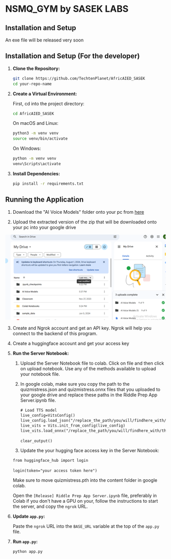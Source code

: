 # NSMQ_GYM by SASEK LABS


## Installation and Setup
An exe file will be released very soon


## Installation and Setup (For the developer)

1. **Clone the Repository:**

    ```bash
    git clone https://github.com/TechtenPlanet/AfricAIED_SASEK
    cd your-repo-name
    ```

2. **Create a Virtual Environment:**

    First, cd into the project directory: 
    ```bash
    cd AfricAIED_SASEK
    ```

    On macOS and Linux:
    ```bash
    python3 -m venv venv
    source venv/bin/activate
    ```

    On Windows:
    ```bash
    python -m venv venv
    venv\Scripts\activate
    ```

3. **Install Dependencies:**

    ```bash
    pip install -r requirements.txt
    ```

## Running the Application

1. Download the "AI Voice Models" folder onto your pc from [here](https://drive.google.com/drive/folders/1fr5uPj9NOVq8L2gws_DQCLvRRvmUhlY2)


2. Upload the extracted version of the zip that will be downloaded onto your pc into your google drive

 !["Google Drive"](/screenshots/google_drive.png)



3. Create and Ngrok account and get an API key. Ngrok will help you connect to the backend of this program. 

4. Create a huggingface account and get your access key

    
1. **Run the Server Notebook:**

    1. Upload the Server Notebook file to colab. Click on file and then click on upload notebook. Use any of 
       the methods available to upload your notebook file.

    2. In google colab, make sure you copy the path to the quizmistress.json and quizmistress.onnx files that you
       uploaded to your google drive and replace these paths in the Riddle Prep App Server.ipynb file.

       ```
       # Load TTS model
       live_config=VitsConfig()
       live_config.load_json("/replace_the_path/you/will/findhere_with/the_correct_one.json")
       live_vits = Vits.init_from_config(live_config)
       live_vits.load_onnx("/replace_the_path/you/will/findhere_with/the_correct_one.onnx")

       clear_output()
       ```
    
    3. Update the your hugging face access key in the Server Notebook:
    
    ```
    from huggingface_hub import login

    login(token="your access token here")
    ```

    Make sure to move quizmistress.pth into the content folder in google colab.

    Open the `[Release] Riddle Prep App Server.ipynb` file, preferably in Colab if you don't have a GPU on your, follow the instructions to start the server, and copy the `ngrok` URL.

2. **Update `app.py`:**

    Paste the `ngrok` URL into the `BASE_URL` variable at the top of the `app.py` file.

3. **Run `app.py`:**

    ```bash
    python app.py
    ```